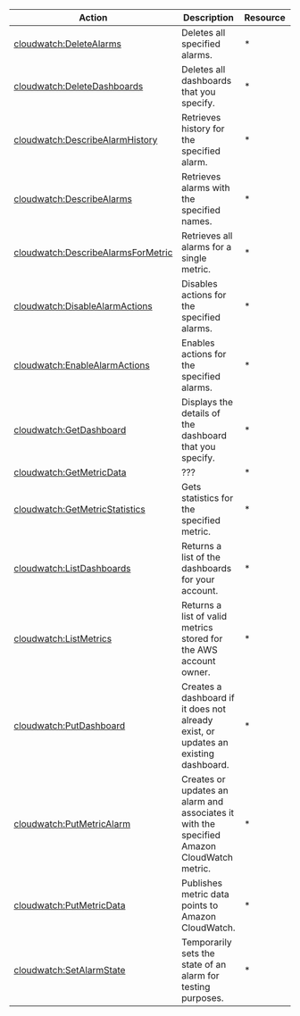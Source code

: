 | Action | Description | Resource | Condition |
| --- | --- | --- | --- |
| [cloudwatch:DeleteAlarms](http://docs.aws.amazon.com/AmazonCloudWatch/latest/APIReference/API_DeleteAlarms.html) | Deletes all specified alarms. | * | - |
| [cloudwatch:DeleteDashboards](http://docs.aws.amazon.com/AmazonCloudWatch/latest/APIReference/API_DeleteDashboards.html) | Deletes all dashboards that you specify. | * | - |
| [cloudwatch:DescribeAlarmHistory](http://docs.aws.amazon.com/AmazonCloudWatch/latest/APIReference/API_DescribeAlarmHistory.html) | Retrieves history for the specified alarm. | * | - |
| [cloudwatch:DescribeAlarms](http://docs.aws.amazon.com/AmazonCloudWatch/latest/APIReference/API_DescribeAlarms.html) | Retrieves alarms with the specified names. | * | - |
| [cloudwatch:DescribeAlarmsForMetric](http://docs.aws.amazon.com/AmazonCloudWatch/latest/APIReference/API_DescribeAlarmsForMetric.html) | Retrieves all alarms for a single metric. | * | - |
| [cloudwatch:DisableAlarmActions](http://docs.aws.amazon.com/AmazonCloudWatch/latest/APIReference/API_DisableAlarmActions.html) | Disables actions for the specified alarms. | * | - |
| [cloudwatch:EnableAlarmActions](http://docs.aws.amazon.com/AmazonCloudWatch/latest/APIReference/API_EnableAlarmActions.html) | Enables actions for the specified alarms. | * | - |
| [cloudwatch:GetDashboard](http://docs.aws.amazon.com/AmazonCloudWatch/latest/APIReference/API_GetDashboard.html) | Displays the details of the dashboard that you specify.  | * | - |
| [cloudwatch:GetMetricData](http://docs.aws.amazon.com/AmazonCloudWatch/latest/APIReference/API_GetMetricData.html) | ??? | * | - |
| [cloudwatch:GetMetricStatistics](http://docs.aws.amazon.com/AmazonCloudWatch/latest/APIReference/API_GetMetricStatistics.html) | Gets statistics for the specified metric. | * | - |
| [cloudwatch:ListDashboards](http://docs.aws.amazon.com/AmazonCloudWatch/latest/APIReference/API_ListDashboards.html) | Returns a list of the dashboards for your account. | * | - |
| [cloudwatch:ListMetrics](http://docs.aws.amazon.com/AmazonCloudWatch/latest/APIReference/API_ListMetrics.html) | Returns a list of valid metrics stored for the AWS account owner. | * | - |
| [cloudwatch:PutDashboard](http://docs.aws.amazon.com/AmazonCloudWatch/latest/APIReference/API_PutDashboard.html) | Creates a dashboard if it does not already exist, or updates an existing dashboard. | * | - |
| [cloudwatch:PutMetricAlarm](http://docs.aws.amazon.com/AmazonCloudWatch/latest/APIReference/API_PutMetricAlarm.html) | Creates or updates an alarm and associates it with the specified Amazon CloudWatch metric. | * | - |
| [cloudwatch:PutMetricData](http://docs.aws.amazon.com/AmazonCloudWatch/latest/APIReference/API_PutMetricData.html) | Publishes metric data points to Amazon CloudWatch. | * | - |
| [cloudwatch:SetAlarmState](http://docs.aws.amazon.com/AmazonCloudWatch/latest/APIReference/API_SetAlarmState.html) | Temporarily sets the state of an alarm for testing purposes. | * | - |
